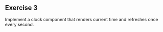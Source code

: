 ## Exercise 3

Implement a clock component that renders current time and refreshes once every second.
